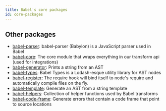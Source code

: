 ```yaml
---
title: Babel's core packages
id: core-packages
---
```


## Other packages

* [babel-parser](parser.md): babel-parser (Babylon) is a JavaScript parser used in Babel
* [babel-core](core.md): The core module that wraps everything in our transform api (used for integrations)
* [babel-generator](generator.md): Prints a string from an AST
* [babel-types](types.md): Babel Types is a Lodash-esque utility library for AST nodes
* [babel-register](register.md): The require hook will bind itself to node's require and automatically compile files on the fly.
* [babel-template](template.md): Generate an AST from a string template
* [babel-helpers](helpers.md): Collection of helper functions used by Babel transforms
* [babel-code-frame](code-frame.md): Generate errors that contain a code frame that point to source locations
